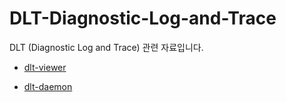 # DLT-Diagnostic-Log-and-Trace
DLT (Diagnostic Log and Trace) 관련 자료입니다.

* [dlt-viewer](https://github.com/COVESA/dlt-viewer)

* [dlt-daemon](https://github.com/Soonbum/dlt-daemon)

